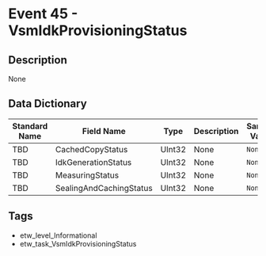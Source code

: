 # Event 45 - VsmIdkProvisioningStatus

## Description
None

## Data Dictionary
|Standard Name|Field Name|Type|Description|Sample Value|
|---|---|---|---|---|
|TBD|CachedCopyStatus|UInt32|None|`None`|
|TBD|IdkGenerationStatus|UInt32|None|`None`|
|TBD|MeasuringStatus|UInt32|None|`None`|
|TBD|SealingAndCachingStatus|UInt32|None|`None`|

## Tags
* etw_level_Informational
* etw_task_VsmIdkProvisioningStatus
